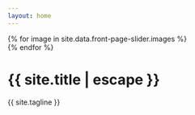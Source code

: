 ```yaml
---
layout: home
---
```


<!-- Hero Slider -->
<div id="hero-carousel" class="carousel slide" data-ride="carousel" data-pause="false" data-interval="7000">
    <div class="carousel-inner">
    {% for image in site.data.front-page-slider.images %}
    <div class="carousel-item {% if forloop.index == 1 %} active {% endif %}">
        <div class="hero lazyload" data-bg="{{ site.url }}{{ site.baseurl }}/assets/img/slider/{{ image.file }}.jpg" {% if image.align %}style="background-position: {{ image.align }};"{% endif %}> 
        </div>
    </div>
    {% endfor %}
    <div class="hero__wrap">
        <h1 class="hero__title">{{ site.title | escape }}</h1>
        <p class="hero__meta">{{ site.tagline }}</p>
    </div>
    </div>
</div>

<!-- Main content   -->
<main class="site__content">
    <section class="blog">
    </section>
</main>